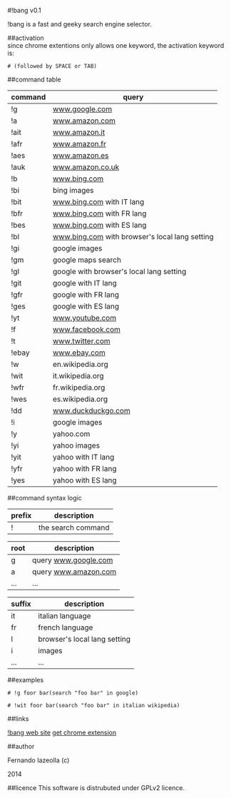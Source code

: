 #!bang v0.1 

!bang is a fast and geeky search engine selector.
	
	
##activation	
since chrome extentions only allows one keyword, the activation keyword is:

	# (followed by SPACE or TAB)

##command table	

| command | query                                         |
|---------|-----------------------------------------------|
| !g      | www.google.com                                |
| !a      | www.amazon.com                                |
| !ait    | www.amazon.it                                 |
| !afr    | www.amazon.fr                                 |
| !aes    | www.amazon.es                                 |
| !auk    | www.amazon.co.uk                              |
| !b      | www.bing.com                                  |
| !bi     | bing images                                   |
| !bit    | www.bing.com with IT lang                     |
| !bfr    | www.bing.com with FR lang                     |
| !bes    | www.bing.com with ES lang                     |
| !bl     | www.bing.com with browser's local lang setting|
| !gi     | google images                                 |
| !gm     | google maps search                                 |
| !gl     | google with browser's local lang setting      |
| !git    | google with IT lang                           |
| !gfr    | google with FR lang                           |
| !ges    | google with ES lang                           |
| !yt     | www.youtube.com                               |
| !f      | www.facebook.com                              |
| !t      | www.twitter.com                               |
| !ebay   | www.ebay.com                                  |
| !w      | en.wikipedia.org                              |
| !wit    | it.wikipedia.org                              |
| !wfr    | fr.wikipedia.org                              |
| !wes    | es.wikipedia.org                              |
| !dd     | www.duckduckgo.com                            |
| !i      | google images                                 |
| !y      | yahoo.com                                     |
| !yi     | yahoo images                                  |
| !yit    | yahoo with IT lang                            |
| !yfr    | yahoo with FR lang                            |
| !yes    | yahoo with ES lang                            |

##command syntax logic

| prefix | description          |
|--------|----------------------|
| !      | the search command   |

| root   | description          |
|--------|----------------------|
| g      | query www.google.com |
| a      | query www.amazon.com |
| ...    | ...                  |

| suffix | description                  |
|--------|------------------------------|
| it     | italian language             |
| fr     | french language              |
| l      | browser's local lang setting |
| i      | images                       |
| ...    | ...                          |


##examples

	# !g foor bar(search "foo bar" in google)

	# !wit foor bar(search "foo bar" in italian wikipedia)
	
##links

[!bang web site](http://www.autistici.org/0xFE/!bang/) 
[get chrome extension](https://chrome.google.com/webstore/detail/bang/igohlmcnpgimdnkkagjjigihnmgeemkj)
    
##author

Fernando Iazeolla (c)

2014

##licence
This software is distrubuted under GPLv2 licence.